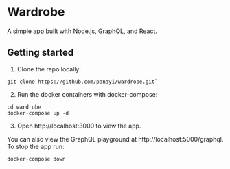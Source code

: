 # Wardrobe

A simple app built with Node.js, GraphQL, and React.

## Getting started

1. Clone the repo locally:

```shell
git clone https://github.com/panayi/wardrobe.git`
```

2. Run the docker containers with docker-compose:

```
cd wardrobe
docker-compose up -d
```

3. Open http://localhost:3000 to view the app.

You can also view the GraphQL playground at http://localhost:5000/graphql. To stop the app run:

```
docker-compose down
```

